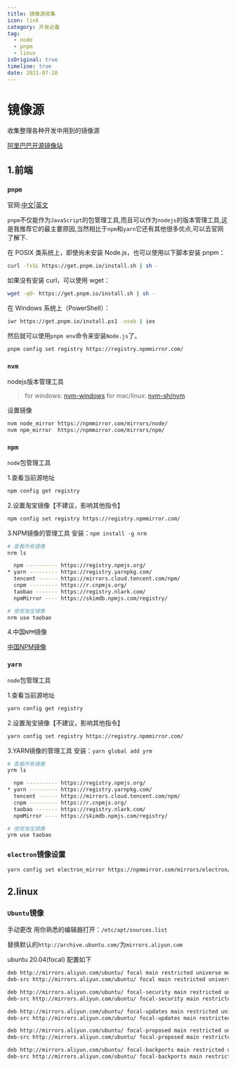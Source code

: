 ```yaml
---
title: 镜像源收集
icon: link
category: 开发必备
tag:
  - node
  - pnpm
  - linux
isOriginal: true
timeline: true
date: 2021-07-28
---
```

# 镜像源

收集整理各种开发中用到的镜像源

[阿里巴巴开源镜像站](https://developer.aliyun.com/mirror/)

## 1.前端

### `pnpm`

官网:[中文](https://www.pnpm.cn/)|[英文](https://pnpm.io/)

`pnpm`不仅能作为`JavaScript`的包管理工具,而且可以作为`nodejs`的版本管理工具,这是我推荐它的最主要原因,当然相比于`npm`和`yarn`它还有其他很多优点,可以去官网了解下.


在 POSIX 类系统上，即使尚未安装 Node.js，也可以使用以下脚本安装 pnpm：

```bash
curl -fsSL https://get.pnpm.io/install.sh | sh -
```

如果没有安装 curl，可以使用 wget：

```bash
wget -qO- https://get.pnpm.io/install.sh | sh -
```

在 Windows 系统上（PowerShell）：

```bash
iwr https://get.pnpm.io/install.ps1 -useb | iex
```

然后就可以使用`pnpm env`命令来安装`Node.js`了。

```bash
pnpm config set registry https://registry.npmmirror.com/
```


### `nvm`

nodejs版本管理工具

> for windows: [nvm-windows](https://github.com/coreybutler/nvm-windows/releases)
> for mac/linux: [nvm-sh/nvm](https://github.com/nvm-sh/nvm)

设置镜像

```bash
nvm node_mirror https://npmmirror.com/mirrors/node/
nvm npm_mirror  https://npmmirror.com/mirrors/npm/
```

### `npm`

`node`包管理工具

1.查看当前源地址

```bash
npm config get registry
```

2.设置淘宝镜像【不建议，影响其他指令】

```bash
npm config set registry https://registry.npmmirror.com/
```

3.NPM镜像的管理工具
安装：`npm install -g nrm`

```bash
# 查看所有镜像
nrm ls

  npm ---------- https://registry.npmjs.org/
* yarn --------- https://registry.yarnpkg.com/
  tencent ------ https://mirrors.cloud.tencent.com/npm/
  cnpm --------- https://r.cnpmjs.org/
  taobao ------- https://registry.nlark.com/
  npmMirror ---- https://skimdb.npmjs.com/registry/

# 使用淘宝镜像
nrm use taobao
```

4.中国`NPM`镜像

[中国NPM镜像](http://www.npmmirror.com/)

### `yarn`

`node`包管理工具

1.查看当前源地址

```bash
yarn config get registry
```

2.设置淘宝镜像【不建议，影响其他指令】

```bash
yarn config set registry https://registry.npmmirror.com/
```

3.YARN镜像的管理工具
安装：`yarn global add yrm`

```bash
# 查看所有镜像
yrm ls

  npm ---------- https://registry.npmjs.org/
* yarn --------- https://registry.yarnpkg.com/
  tencent ------ https://mirrors.cloud.tencent.com/npm/
  cnpm --------- https://r.cnpmjs.org/
  taobao ------- https://registry.nlark.com/
  npmMirror ---- https://skimdb.npmjs.com/registry/

# 使用淘宝镜像
yrm use taobao

```

### `electron`镜像设置

```bash
yarn config set electron_mirror https://npmmirror.com/mirrors/electron/
```

## 2.linux

### `Ubuntu`镜像

手动更改
用你熟悉的编辑器打开：`/etc/apt/sources.list`

替换默认的`http://archive.ubuntu.com/`为`mirrors.aliyun.com`

ubuntu 20.04(focal) 配置如下

```bash
deb http://mirrors.aliyun.com/ubuntu/ focal main restricted universe multiverse
deb-src http://mirrors.aliyun.com/ubuntu/ focal main restricted universe multiverse

deb http://mirrors.aliyun.com/ubuntu/ focal-security main restricted universe multiverse
deb-src http://mirrors.aliyun.com/ubuntu/ focal-security main restricted universe multiverse

deb http://mirrors.aliyun.com/ubuntu/ focal-updates main restricted universe multiverse
deb-src http://mirrors.aliyun.com/ubuntu/ focal-updates main restricted universe multiverse

deb http://mirrors.aliyun.com/ubuntu/ focal-proposed main restricted universe multiverse
deb-src http://mirrors.aliyun.com/ubuntu/ focal-proposed main restricted universe multiverse

deb http://mirrors.aliyun.com/ubuntu/ focal-backports main restricted universe multiverse
deb-src http://mirrors.aliyun.com/ubuntu/ focal-backports main restricted universe multiverse

```
